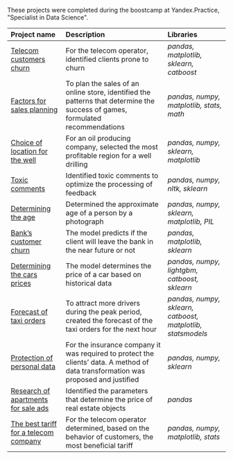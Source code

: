 These projects were completed during the boostcamp at Yandex.Practice, "Specialist in Data Science".

| Project name | Description | Libraries |
| :---------------------- | :---------------------- | :---------------------- |
| [Telecom customers churn](https://github.com/annarznkv/Ya.Projects/tree/main/telecom%20customers%20churn)|  For the telecom operator, identified clients prone to churn | *pandas, matplotlib, sklearn, catboost* |
| [Factors for sales planning](https://github.com/annarznkv/Ya.Projects/tree/main/factors%20for%20sales%20planning) |  To plan the sales of an online store, identified the patterns that determine the success of games, formulated recommendations | *pandas, numpy, matplotlib, stats, math* |
| [Choice of location for the well](https://github.com/annarznkv/Ya.Projects/tree/main/choice%20of%20location%20for%20the%20well) |  For an oil producing company, selected the most profitable region for a well drilling | *pandas, numpy, sklearn, matplotlib* |
| [Toxic comments](https://github.com/annarznkv/Ya.Projects/tree/main/toxic%20comments) |  Identified toxic comments to optimize the processing of feedback | *pandas, numpy, nltk, sklearn* |
| [Determining the age](https://github.com/annarznkv/Ya.Projects/tree/main/determining%20the%20age) |  Determined the approximate age of a person by a photograph | *pandas, numpy, sklearn, matplotlib, PIL* |
| [Bank’s customer churn](https://github.com/annarznkv/Ya.Projects/tree/main/bank's%20customers%20churn) |  The model predicts if the client will leave the bank in the near future or not | *pandas, matplotlib, sklearn* |
| [Determining the cars prices](https://github.com/annarznkv/Ya.Projects/tree/main/determining%20the%20cars%20prices) |  The model determines the price of a car based on historical data | *pandas, numpy, lightgbm, catboost, sklearn* |
| [Forecast of taxi orders](https://github.com/annarznkv/Ya.Projects/tree/main/forecast%20taxi%20orders) |  To attract more drivers during the peak period, created the forecast of the taxi orders for the next hour | *pandas, numpy, sklearn, catboost, matplotlib, statsmodels* |
| [Protection of personal data](https://github.com/annarznkv/Ya.Projects/tree/main/protection%20of%20personal%20data) |  For the insurance company it was required to protect the clients’ data. A method of data transformation was proposed and justified | *pandas, numpy, sklearn* |
| [Research of apartments for sale ads](https://github.com/annarznkv/Ya.Projects/tree/main/research%20of%20apartments%20for%20sale%20ads) |  Identified the parameters that determine the price of real estate objects | *pandas* |
| [The best tariff for a telecom company](https://github.com/annarznkv/Ya.Projects/tree/main/the%20best%20tariff%20for%20a%20telecom%20company) |  For the telecom operator determined, based on the behavior of customers, the most beneficial tariff | *pandas, numpy, matplotlib, stats* |
